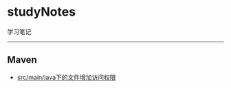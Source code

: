 # studyNotes
学习笔记

------
## Maven
- [src/main/java下的文件增加访问权限](./Maven/需要访问src-main-java下资源的pom.xml配置.md)
